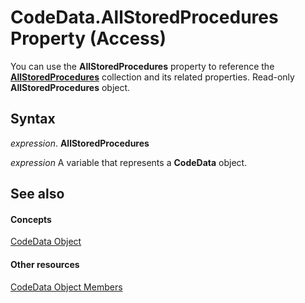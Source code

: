 
# CodeData.AllStoredProcedures Property (Access)

You can use the  **AllStoredProcedures** property to reference the **[AllStoredProcedures](896f4c2c-273c-2849-0f06-d75fa515c44a.md)** collection and its related properties. Read-only **AllStoredProcedures** object.


## Syntax

 _expression_. **AllStoredProcedures**

 _expression_ A variable that represents a **CodeData** object.


## See also


#### Concepts


[CodeData Object](fc207136-4d18-2c7d-ffe6-0e1ad7c2fc32.md)
#### Other resources


[CodeData Object Members](781a0588-fc3d-156a-36eb-7a61894f5647.md)

